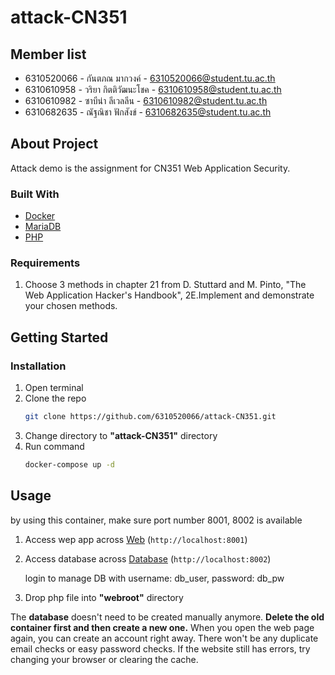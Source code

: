 # attack-CN351

## Member list
* 6310520066 - กันตภณ มากวงค์ - 6310520066@student.tu.ac.th
* 6310610958 - วริยา กิตติวัฒนะโชค - 6310610958@student.tu.ac.th
* 6310610982 - ซาบีน่า ลีเวลลีน - 6310610982@student.tu.ac.th
* 6310682635 - ณัฐณิชา ฟักสังข์ - 6310682635@student.tu.ac.th

## About Project
Attack demo is the assignment for CN351 Web Application Security.

### Built With

* [Docker](https://docs.docker.com/engine/install/)
* [MariaDB](https://mariadb.org)
* [PHP](https://www.php.net)

### Requirements

1. Choose 3 methods in chapter 21 from D. Stuttard and M. Pinto, "The Web Application Hacker's Handbook", 2E.Implement and demonstrate your chosen methods.

## Getting Started

### Installation

1. Open terminal
2. Clone the repo
    ```sh
    git clone https://github.com/6310520066/attack-CN351.git
    ```
3. Change directory to **"attack-CN351"** directory
4. Run command 
    ```sh
    docker-compose up -d
    ```

## Usage

by using this container, make sure port number 8001, 8002 is available

1. Access wep app across [Web](http://localhost:8001) (`http://localhost:8001`)
2. Access database across [Database](http://localhost:8002) (`http://localhost:8002`)

    login to manage DB with username: db_user, password: db_pw

3. Drop php file into **"webroot"** directory

The **database** doesn't need to be created manually anymore. **Delete the old container first and then create a new one.** When you open the web page again, you can create an account right away. There won't be any duplicate email checks or easy password checks. If the website still has errors, try changing your browser or clearing the cache.
